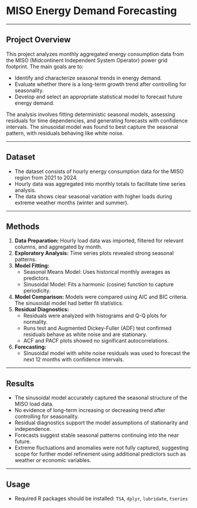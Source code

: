 # MISO Energy Demand Forecasting

---

## Project Overview

This project analyzes monthly aggregated energy consumption data from the MISO (Midcontinent Independent System Operator) power grid footprint. The main goals are to:

- Identify and characterize seasonal trends in energy demand.
- Evaluate whether there is a long-term growth trend after controlling for seasonality.
- Develop and select an appropriate statistical model to forecast future energy demand.

The analysis involves fitting deterministic seasonal models, assessing residuals for time dependencies, and generating forecasts with confidence intervals. The sinusoidal model was found to best capture the seasonal pattern, with residuals behaving like white noise.

---

## Dataset

- The dataset consists of hourly energy consumption data for the MISO region from 2021 to 2024.
- Hourly data was aggregated into monthly totals to facilitate time series analysis.
- The data shows clear seasonal variation with higher loads during extreme weather months (winter and summer).

---

## Methods

1. **Data Preparation:** Hourly load data was imported, filtered for relevant columns, and aggregated by month.
2. **Exploratory Analysis:** Time series plots revealed strong seasonal patterns.
3. **Model Fitting:**  
   - Seasonal Means Model: Uses historical monthly averages as predictors.  
   - Sinusoidal Model: Fits a harmonic (cosine) function to capture periodicity.  
4. **Model Comparison:** Models were compared using AIC and BIC criteria. The sinusoidal model had better fit statistics.
5. **Residual Diagnostics:**  
   - Residuals were analyzed with histograms and Q-Q plots for normality.  
   - Runs test and Augmented Dickey-Fuller (ADF) test confirmed residuals behave as white noise and are stationary.  
   - ACF and PACF plots showed no significant autocorrelations.  
6. **Forecasting:**  
   - Sinusoidal model with white noise residuals was used to forecast the next 12 months with confidence intervals.

---

## Results

- The sinusoidal model accurately captured the seasonal structure of the MISO load data.
- No evidence of long-term increasing or decreasing trend after controlling for seasonality.
- Residual diagnostics support the model assumptions of stationarity and independence.
- Forecasts suggest stable seasonal patterns continuing into the near future.
- Extreme fluctuations and anomalies were not fully captured, suggesting scope for further model refinement using additional predictors such as weather or economic variables.

---

## Usage

- Required R packages should be installed: `TSA`, `dplyr`, `lubridate`, `tseries`
